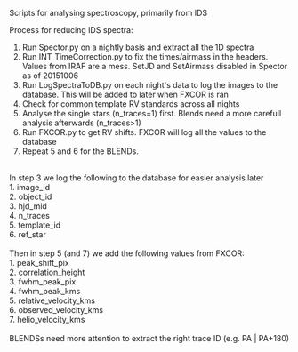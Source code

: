 Scripts for analysing spectroscopy, primarily from IDS

Process for reducing IDS spectra: <br/>
1. Run Spector.py on a nightly basis and extract all the 1D spectra <br/>
2. Run INT_TimeCorrection.py to fix the times/airmass in the headers. Values from IRAF are a mess. SetJD and SetAirmass disabled in Spector as of 20151006 <br/>
3. Run LogSpectraToDB.py on each night's data to log the images to the database. This will be added to later when FXCOR is ran <br/>
4. Check for common template RV standards across all nights <br/>
5. Analyse the single stars (n_traces=1) first. Blends need a more carefull analysis afterwards (n_traces>1) <br/>
6. Run FXCOR.py to get RV shifts. FXCOR will log all the values to the database <br/>
7. Repeat 5 and 6 for the BLENDs.  <br/>
<br/>
In step 3 we log the following to the database for easier analysis later <br/>
	1. image_id <br/>
	2. object_id <br/>
	3. hjd_mid <br/>
	4. n_traces <br/>
	5. template_id <br/>
	6. ref_star <br/>
<br/>
Then in step 5 (and 7) we add the following values from FXCOR: <br/>
	1. peak_shift_pix <br/>
	2. correlation_height <br/>   
	3. fwhm_peak_pix <br/>
	4. fwhm_peak_kms  <br/>       
	5. relative_velocity_kms  <br/>
	6. observed_velocity_kms  <br/>
	7. helio_velocity_kms  <br/>  
<br/>
BLENDSs need more attention to extract the right trace ID (e.g. PA | PA+180) <br/>
